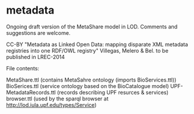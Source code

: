 metadata
========

Ongoing draft version of the MetaShare model in LOD. Comments and suggestions are welcome. 

CC-BY "Metadata as Linked Open Data: mapping disparate XML metadata registries into one RDF/OWL registry" Villegas, Melero &amp; Bel. to be published in LREC-2014

File contents:

MetaShare.ttl (contains MetaSahre ontology (imports BioServices.ttl))
BioSerices.ttl (service ontology based on the BioCatalogue model)
UPF-MetadataRecords.ttl (records describing UPF resurces & services)
browser.ttl (used by the sparql browser at http://lod.iula.upf.edu/types/Service)
